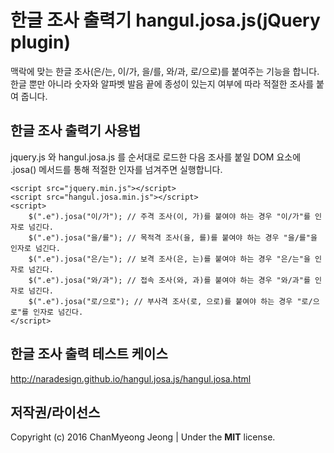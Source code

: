 # 한글 조사 출력기 hangul.josa.js(jQuery plugin)
맥락에 맞는 한글 조사(은/는, 이/가, 을/를, 와/과, 로/으로)를 붙여주는 기능을 합니다. 한글 뿐만 아니라 숫자와 알파벳 발음 끝에 종성이 있는지 여부에 따라 적절한 조사를 붙여 줍니다.

## 한글 조사 출력기 사용법
jquery.js 와 hangul.josa.js 를 순서대로 로드한 다음 조사를 붙일 DOM 요소에 .josa() 메서드를 통해 적절한 인자를 넘겨주면 실행합니다.

    <script src="jquery.min.js"></script>
    <script src="hangul.josa.min.js"></script>
    <script>
        $(".e").josa("이/가"); // 주격 조사(이, 가)를 붙여야 하는 경우 "이/가"를 인자로 넘긴다.
        $(".e").josa("을/를"); // 목적격 조사(을, 를)를 붙여야 하는 경우 "을/를"을 인자로 넘긴다.
        $(".e").josa("은/는"); // 보격 조사(은, 는)를 붙여야 하는 경우 "은/는"을 인자로 넘긴다.
        $(".e").josa("와/과"); // 접속 조사(와, 과)를 붙여야 하는 경우 "와/과"를 인자로 넘긴다.
        $(".e").josa("로/으로"); // 부사격 조사(로, 으로)를 붙여야 하는 경우 "로/으로"를 인자로 넘긴다.
    </script>
  
## 한글 조사 출력 테스트 케이스
http://naradesign.github.io/hangul.josa.js/hangul.josa.html

## 저작권/라이선스
Copyright (c) 2016 ChanMyeong Jeong | Under the **MIT** license.
